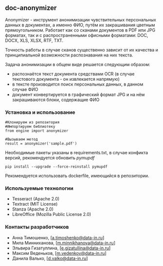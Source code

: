 ## doc-anonymizer

Anonymizer - инструмент анонимизации чувствительных персональных данных в документах, а именно ФИО, путём их закрашивания цветным прямоугольником.
Работает как со сканами документов в PDF или JPG форматах, так и с распространенными офисными форматами: DOC, DOCX, XLS, XLSX, RTF, TXT.

Точность работы в случае сканов существенно зависит от их качества и принципиальной возможности распознавания на них текста.

Задача анонимизации в общем виде решается следующим образом:
* распознаётся текст документа средствами OCR (в случае текстового документа - он извлекается напрямую)
* в тексте производится поиск персональных данных, в данном случае ФИО
* документ конвертируется в графический формат JPG и на нём закрашиваются блоки, содержащие ФИО


### Установка и использование

```shell
#Клонируем из репозитория
#Импортируем библиотеку
from engine import anonymizer

#Вызываем метод
result = anonymizer('sample.pdf')
```

Необходимые пакеты указаны в requirements.txt, в случае конфикта версий, рекомендуется обновить *pymupdf*
```shell
pip install --upgrade --force-reinstall pymupdf
```
Рекомендуется использовать dockerfile, имеющийся в репозитории.

### Используемые технологии

* Tesseract (Apache 2.0)
* Textract (MIT License)
* Stanza (Apache 2.0)
* LibreOffice (Mozilla Public License 2.0)


### Контакты разработчиков


* Анна Тимошенко, [a.timoshenko@data-in.ru]
* Мила Минниханова, [m.minnikhanova@data-in.ru]
* Эльвира Гизатуллина, [e.gizatullina@data-in.ru]
* Максим Веденьков, [m.vedenkov@data-in.ru]
* Данила Валько, [d.valko@data-in.ru]

